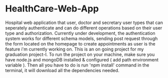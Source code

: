 # HealthCare-Web-App
Hospital web application that user, doctor and secretary user types that can seperately authenticate and can do different operations based on their user type and authorization.
Currently under development, the authentication system works for different schema models, sending post request through the form located on the homepage to create appointments as user is the feature i'm currently working on. This is an on going project for my graduation project-I.
To run the project on your machine, make sure you have node.js and mongoDB installed & configured ( add path environment variable ). Then all you have to do is run 'npm install' command in the terminal, it will download all the dependencies needed.
